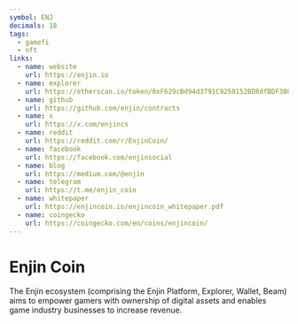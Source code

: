 ```yaml
---
symbol: ENJ
decimals: 18
tags:
  - gamefi
  - nft
links:
  - name: website
    url: https://enjin.io
  - name: explorer
    url: https://etherscan.io/token/0xF629cBd94d3791C9250152BD8dfBDF380E2a3B9c
  - name: github
    url: https://github.com/enjin/contracts
  - name: x
    url: https://x.com/enjincs
  - name: reddit
    url: https://reddit.com/r/EnjinCoin/
  - name: facebook
    url: https://facebook.com/enjinsocial
  - name: blog
    url: https://medium.com/@enjin
  - name: telegram
    url: https://t.me/enjin_coin
  - name: whitepaper
    url: https://enjincoin.io/enjincoin_whitepaper.pdf
  - name: coingecko
    url: https://coingecko.com/en/coins/enjincoin/
---
```


# Enjin Coin

The Enjin ecosystem (comprising the Enjin Platform, Explorer, Wallet, Beam) aims to empower gamers with ownership of digital assets and enables game industry businesses to increase revenue.
